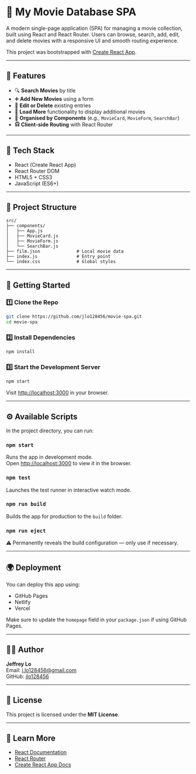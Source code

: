 # 🎥 My Movie Database SPA

A modern single-page application (SPA) for managing a movie collection, built using React and React Router. Users can browse, search, add, edit, and delete movies with a responsive UI and smooth routing experience.

This project was bootstrapped with [Create React App](https://github.com/facebook/create-react-app).

---

## 🚀 Features

- 🔍 **Search Movies** by title  
- ➕ **Add New Movies** using a form  
- 📝 **Edit or Delete** existing entries  
- 📂 **Load More** functionality to display additional movies  
- 📄 **Organised by Components** (e.g., `MovieCard`, `MovieForm`, `SearchBar`)  
- 🛱️ **Client-side Routing** with React Router  

---

## 🧰 Tech Stack

- React (Create React App)  
- React Router DOM  
- HTML5 + CSS3  
- JavaScript (ES6+)  

---

## 📁 Project Structure

```
src/
├── components/
│   ├── App.js
│   ├── MovieCard.js
│   ├── MovieForm.js
│   └── SearchBar.js
├── film.json              # Local movie data
├── index.js               # Entry point
└── index.css              # Global styles
```

---

## 💠 Getting Started

### 1️⃣ Clone the Repo

```bash
git clone https://github.com/jlo128456/movie-spa.git
cd movie-spa
```

### 2️⃣ Install Dependencies

```bash
npm install
```

### 3️⃣ Start the Development Server

```bash
npm start
```

Visit [http://localhost:3000](http://localhost:3000) in your browser.

---

## ⚙️ Available Scripts

In the project directory, you can run:

### `npm start`

Runs the app in development mode.  
Open [http://localhost:3000](http://localhost:3000) to view it in the browser.

### `npm test`

Launches the test runner in interactive watch mode.

### `npm run build`

Builds the app for production to the `build` folder.

### `npm run eject`

⚠️ Permanently reveals the build configuration — only use if necessary.

---

## 🌍 Deployment

You can deploy this app using:

- GitHub Pages  
- Netlify  
- Vercel  

Make sure to update the `homepage` field in your `package.json` if using GitHub Pages.

---

## 👨‍💻 Author

**Jeffrey Lo**  
Email: [j.lo128456@gmail.com](mailto:j.lo128456@gmail.com)  
GitHub: [jlo128456](https://github.com/jlo128456)

---

## 📄 License

This project is licensed under the **MIT License**.

---

## 📖 Learn More

- [React Documentation](https://reactjs.org/)
- [React Router](https://reactrouter.com/)
- [Create React App Docs](https://create-react-app.dev/)